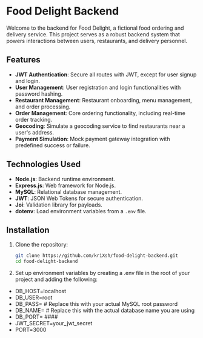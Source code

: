 # Food Delight Backend

Welcome to the backend for Food Delight, a fictional food ordering and delivery service. This project serves as a robust backend system that powers interactions between users, restaurants, and delivery personnel.    

## Features

- **JWT Authentication**: Secure all routes with JWT, except for user signup and login.
- **User Management**: User registration and login functionalities with password hashing.
- **Restaurant Management**: Restaurant onboarding, menu management, and order processing.
- **Order Management**: Core ordering functionality, including real-time order tracking.
- **Geocoding**: Simulate a geocoding service to find restaurants near a user's address.
- **Payment Simulation**: Mock payment gateway integration with predefined success or failure.

## Technologies Used

- **Node.js**: Backend runtime environment.
- **Express.js**: Web framework for Node.js.
- **MySQL**: Relational database management.
- **JWT**: JSON Web Tokens for secure authentication.
- **Joi**: Validation library for payloads.
- **dotenv**: Load environment variables from a `.env` file.

## Installation

1. Clone the repository:
   ```bash
   git clone https://github.com/kriXsh/food-delight-backend.git
   cd food-delight-backend
2. Set up environment variables by creating a .env file in the root of your project and adding the following:
- DB_HOST=localhost
- DB_USER=root
- DB_PASS= # Replace this with your actual MySQL root password
- DB_NAME= # Replace this with the actual database name you are using
- DB_PORT= ####
- JWT_SECRET=your_jwt_secret
- PORT=3000

